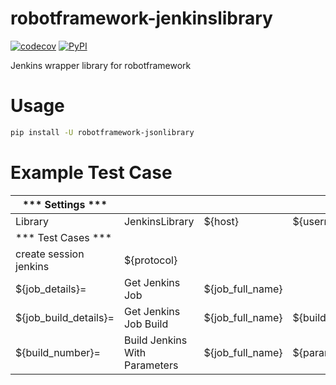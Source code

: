 # robotframework-jenkinslibrary
[![codecov](https://codecov.io/gh/Panchorn/robotframework-jenkinslibrary/branch/master/graph/badge.svg)](https://codecov.io/gh/Panchorn/robotframework-jenkinslibrary)
[![PyPI](https://img.shields.io/pypi/v/robotframework-jenkinslibrary.svg)](https://pypi.org/project/robotframework-jenkinslibrary/)

Jenkins wrapper library for robotframework

# Usage
```bash
pip install -U robotframework-jsonlibrary
```
# Example Test Case

*** Settings ***       |                       |                  |                 |                  |              |
---------------------- |---------------------- |----------------- |---------------- |----------------- |------------- |
Library                | JenkinsLibrary        | ${host}          | ${username}     | ${password}      | ${verify}    |
*** Test Cases ***     |                       |                  |                 |                  |              |
create session jenkins | ${protocol}           |                  |                 |                  |              |
${job_details}=        | Get Jenkins Job       | ${job_full_name} |                 |                  |              |
${job_build_details}=  | Get Jenkins Job Build | ${job_full_name} | ${build_number} |                  |              |
${build_number}=       | Build Jenkins With Parameters | ${job_full_name} | ${parameters_string} |     |              |
